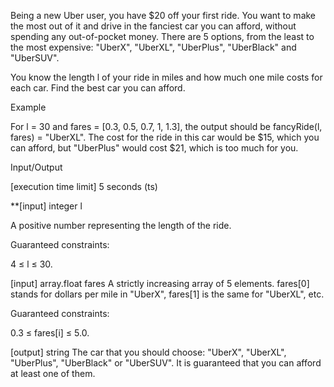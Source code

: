 Being a new Uber user, you have $20 off your first ride. You want to make the most out of it and drive in the fanciest car you can afford, without spending any out-of-pocket money. There are 5 options, from the least to the most expensive: "UberX", "UberXL", "UberPlus", "UberBlack" and "UberSUV".

You know the length l of your ride in miles and how much one mile costs for each car. Find the best car you can afford.

Example

For l = 30 and fares = [0.3, 0.5, 0.7, 1, 1.3], the output should be fancyRide(l, fares) = "UberXL".
The cost for the ride in this car would be $15, which you can afford, but "UberPlus" would cost $21, which is too much for you.

Input/Output

[execution time limit] 5 seconds (ts)

**[input] integer l

A positive number representing the length of the ride.

Guaranteed constraints:

4 ≤ l ≤ 30.

[input] array.float fares
A strictly increasing array of 5 elements. fares[0] stands for dollars per mile in "UberX", fares[1] is the same for "UberXL", etc.

Guaranteed constraints:

0.3 ≤ fares[i] ≤ 5.0.

[output] string
The car that you should choose: "UberX", "UberXL", "UberPlus", "UberBlack" or "UberSUV". It is guaranteed that you can afford at least one of them.